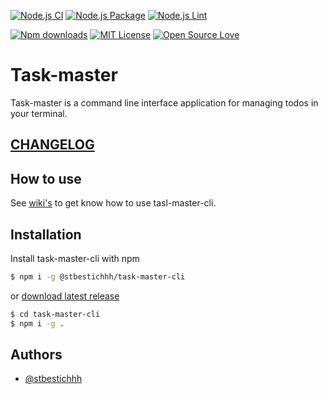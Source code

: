 [![Node.js CI](https://github.com/stbestichhh/task-master-cli/actions/workflows/node.js.yml/badge.svg)](https://github.com/stbestichhh/task-master-cli/actions/workflows/node.js.yml)
[![Node.js Package](https://github.com/stbestichhh/task-master-cli/actions/workflows/npm-publish-github-packages.yml/badge.svg)](https://github.com/stbestichhh/task-master-cli/actions/workflows/npm-publish-github-packages.yml)
[![Node.js Lint](https://github.com/stbestichhh/task-master-cli/actions/workflows/node_lint.yml/badge.svg)](https://github.com/stbestichhh/task-master-cli/actions/workflows/node_lint.yml)

[![Npm downloads](https://img.shields.io/npm/dw/@stbestichhh/task-master-cli)](https://www.npmjs.com/package/@stbestichhh/task-master-cli)
[![MIT License](https://img.shields.io/badge/License-MIT-green.svg)](LICENSE)
[![Open Source Love](https://badges.frapsoft.com/os/v1/open-source.svg?v=103)](https://github.com/ellerbrock/open-source-badges/)

# Task-master
Task-master is a command line interface application for managing todos in your terminal.

## [CHANGELOG](CHANGELOG.md)

## How to use

See [wiki's](https://github.com/stbestichhh/task-master-cli/wiki#usage) to get know how to use tasl-master-cli.

## Installation

Install task-master-cli with npm

```bash
$ npm i -g @stbestichhh/task-master-cli
```

or [download latest release](https://github.com/stbestichhh/task-master-cli/releases/tag/v0.0.8)

```bash
$ cd task-master-cli
$ npm i -g .
```

## Authors

- [@stbestichhh](https://www.github.com/stbestichhh)
